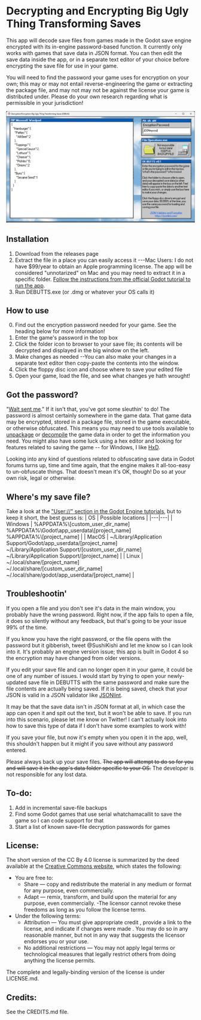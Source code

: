 # Decrypting and Encrypting Big Ugly Thing Transforming Saves

This app will decode save files from games made in the Godot save engine encrypted with its in-engine password-based function. It currently only works with games that save data in JSON format. You can then edit the save data inside the app, or in a separate text editor of your choice before encrypting the save file for use in your game.

You will need to find the password your game uses for encryption on your own; this may or may not entail reverse-engineering the game or extracting the package file, and may not may not be against the license your game is distributed under. Please do your own research regarding what is permissible in your jurisdiction!

![DEBUTTS screenshot](ui/screenshot.png "DEBUTTS Screenshot")


## Installation

 1. Download from the releases page
 2. Extract the file in a place you can easily access it
	 ---Mac Users: I do not have $99/year to obtain an Apple programming license. The app will be considered "unnotarized" on Mac and you may need to extract it in a specific folder. [Follow the instructions from the official Godot tutorial to run the app](https://docs.godotengine.org/en/stable/tutorials/export/running_on_macos.html#doc-running-on-macos).
 3. Run DEBUTTS.exe (or .dmg or whatever your OS calls it)


## How to use
0. Find out the encryption password needed for your game. See the heading below for more information!
1. Enter the game's password in the top box
2. Click the folder icon to browser to your save file; its contents will be decrypted and displayed in the big window on the left.
3. Make changes as needed
	--You can also make your changes in a separate text editor then copy-paste the contents into the window.
4. Click the floppy disc icon and choose where to save your edited file
5. Open your game, load the file, and see what changes ye hath wrought!


## Got the password?

"[Walt sent me](https://youtu.be/97oBT_QrJ0M)." If it isn't that, you've got some sleuthin' to do! The password is almost certainly somewhere in the game data.   That game data may be encrypted, stored in a package file, stored in the game executable, or otherwise obfuscated. This means you may need to use tools available to [unpackage](https://github.com/DmitriySalnikov/GodotPCKExplorer) or [decompile](https://github.com/bruvzg/gdsdecomp) the game data in order to get the information you need. You might also have some luck using a hex editor and looking for features related to saving the game -- for Windows, I like [HxD](https://mh-nexus.de/en/hxd/).

Looking into any kind of questions related to obfuscating save data in Godot forums turns up, time and time again, that the engine makes it all-too-easy to un-obfuscate things. That doesn't mean it's OK, though! Do so at your own risk, legal or otherwise.

## Where's my save file?

Take a look at the ["User://" section in the Godot Engine tutorials](https://docs.godotengine.org/en/stable/tutorials/io/data_paths.html), but to keep it short, the best guess is:
| OS | Possible locations |
|---|---|
| Windows | %APPDATA%\\[custom_user_dir_name]<br />  %APPDATA%\\Godot\\app_userdata\\[project_name]<br /> %APPDATA%\\[project_name] |
| MacOS | ~/Library/Application Support/Godot/app_userdata/[project_name]<br /> ~/Library/Application Support/[custom_user_dir_name]<br /> ~/Library/Application Support/[project_name] |
| Linux | ~/.local/share/[project_name]<br /> ~/.local/share/[custom_user_dir_name]<br /> ~/.local/share/godot/app_userdata/[project_name] |

## Troubleshootin'

If you open a file and you don't see it's data in the main window, you probably have the wrong password. Right now, if the app fails to open a file, it does so silently without any feedback, but that's going to be your issue 99% of the time.

If you know you have the right password, or the file opens with the password but it gibberish, tweet @SushiKishi and let me know so I can look into it. It's probably an engine version issue; this app is built in Godot 4 so the encryption may have changed from older versions.

If you edit your save file and can no longer open it in your game, it could be one of any number of issues. I would start by trying to open your newly-updated save file in DEBUTTS with the same password and make sure the file contents are actually being saved.  If it is being saved, check that your JSON is valid in a JSON validator like [JSONlint](https://jsonlint.com/).

It may be that the save data isn't in JSON format at all, in which case the app can open it and spit out the text, but it won't be able to save.  If you run into this scenario, please let me know on Twitter! I can't actually look into how to save this type of data if I don't have some examples to work with!

If you save your file, but now it's empty when you open it in the app, well, this shouldn't happen but it might if you save without any password entered.

Please always back up your save files. ~~The app will attempt to do so for you and will save it in the app's data folder specific to your OS.~~ The developer is not responsible for any lost data.

## To-do:
1. Add in incremental save-file backups
2. Find some Godot games that use serial whatchamacallit to save the game so I can code support for that
3. Start a list of known save-file decryption passwords for games

## License:
The short version of the CC By 4.0 license is summarized by the deed available at the [Creative Commons website](https://creativecommons.org/licenses/by/4.0/deed.en), which states the following:
	
- You are free to:
	- Share — copy and redistribute the material in any medium or format for any purpose, even commercially.
	- Adapt — remix, transform, and build upon the material for any purpose, even commercially.
	-The licensor cannot revoke these freedoms as long as you follow the license terms.
- Under the following terms:
	- Attribution — You must give appropriate credit , provide a link to the license, and indicate if changes were made . You may do so in any reasonable manner, but not in any way that suggests the licensor endorses you or your use.
	- No additional restrictions — You may not apply legal terms or technological measures that legally restrict others from doing anything the license permits.

The complete and legally-binding version of the license is under LICENSE.md.

## Credits:
See the CREDITS.md file.
